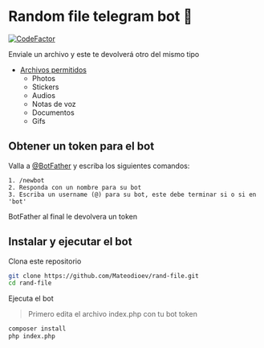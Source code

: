 Random file telegram bot 🤖
=======
[![CodeFactor](https://www.codefactor.io/repository/github/mateodioev/rand-file/badge)](https://www.codefactor.io/repository/github/mateodioev/rand-file)

Enviale un archivo y este te devolverá otro del mismo tipo

- [Archivos permitidos](#random-file-telegram-bot-support)
  -  Photos
  -  Stickers
  -  Audios
  -  Notas de voz
  -  Documentos
  -  Gifs


Obtener un token para el bot
--------
Valla a [@BotFather](https://t.me/BotFather) y escriba los siguientes comandos:
```
1. /newbot
2. Responda con un nombre para su bot
3. Escriba un username (@) para su bot, este debe terminar si o si en 'bot'
```
BotFather al final le devolvera un token

Instalar y ejecutar el bot
--------

Clona este repositorio
```bash
git clone https://github.com/Mateodioev/rand-file.git
cd rand-file
```

Ejecuta el bot

> Primero edita el archivo index.php con tu bot token
```bash
composer install
php index.php
```

